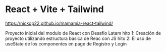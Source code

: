 # React + Vite + Tailwind
https://nickop22.github.io/mamamia-react-tailwind/

Proyecto inicial del modulo de React con Desafio Latam
hito 1: Creación de proyecto utilizando estructura basica de Reac con JS
hito 2: El uso de useState de los componentes en page de Registro y Login

